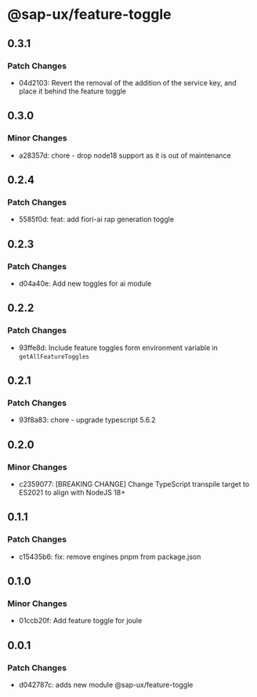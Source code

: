 # @sap-ux/feature-toggle

## 0.3.1

### Patch Changes

-   04d2103: Revert the removal of the addition of the service key, and place it behind the feature toggle

## 0.3.0

### Minor Changes

-   a28357d: chore - drop node18 support as it is out of maintenance

## 0.2.4

### Patch Changes

-   5585f0d: feat: add fiori-ai rap generation toggle

## 0.2.3

### Patch Changes

-   d04a40e: Add new toggles for ai module

## 0.2.2

### Patch Changes

-   93ffe8d: Include feature toggles form environment variable in `getAllFeatureToggles`

## 0.2.1

### Patch Changes

-   93f8a83: chore - upgrade typescript 5.6.2

## 0.2.0

### Minor Changes

-   c2359077: [BREAKING CHANGE] Change TypeScript transpile target to ES2021 to align with NodeJS 18+

## 0.1.1

### Patch Changes

-   c15435b6: fix: remove engines pnpm from package.json

## 0.1.0

### Minor Changes

-   01ccb20f: Add feature toggle for joule

## 0.0.1

### Patch Changes

-   d042787c: adds new module @sap-ux/feature-toggle

